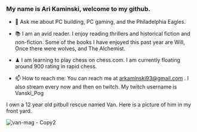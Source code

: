 ### My name is Ari Kaminski, welcome to my github.


- 💬 Ask me about PC building, PC gaming, and the Philadelphia Eagles.

- 📚 I am an avid reader. I enjoy reading thrillers and historical fiction and non-fiction. Some of the books I have enjoyed this past year are Will, Once there were wolves, and The Alchemist.

- ♟ I am learning to play chess on chess.com. I am currently floating around 900 rating in rapid chess.

- 📫 How to reach me: You can reach me at arkaminski93@gmail.com . I also stream every now and then on twitch. My twitch username is Vanski_Pog


I own a 12 year old pitbull rescue named Van. Here is a picture of him in my front yard.

![van-mag - Copy2](https://user-images.githubusercontent.com/60354884/150201791-51b93274-6af7-49c5-bed4-9cb8a57eefea.jpg)
